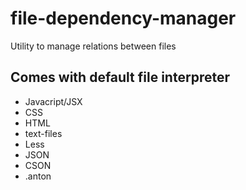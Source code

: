 # file-dependency-manager
Utility to manage relations between files

## Comes with default file interpreter
- Javacript/JSX
- CSS
- HTML
- text-files
- Less
- JSON
- CSON
- .anton
